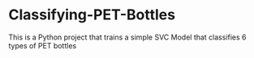 # Classifying-PET-Bottles
This is a Python project that trains a simple SVC Model that classifies 6 types of PET bottles
